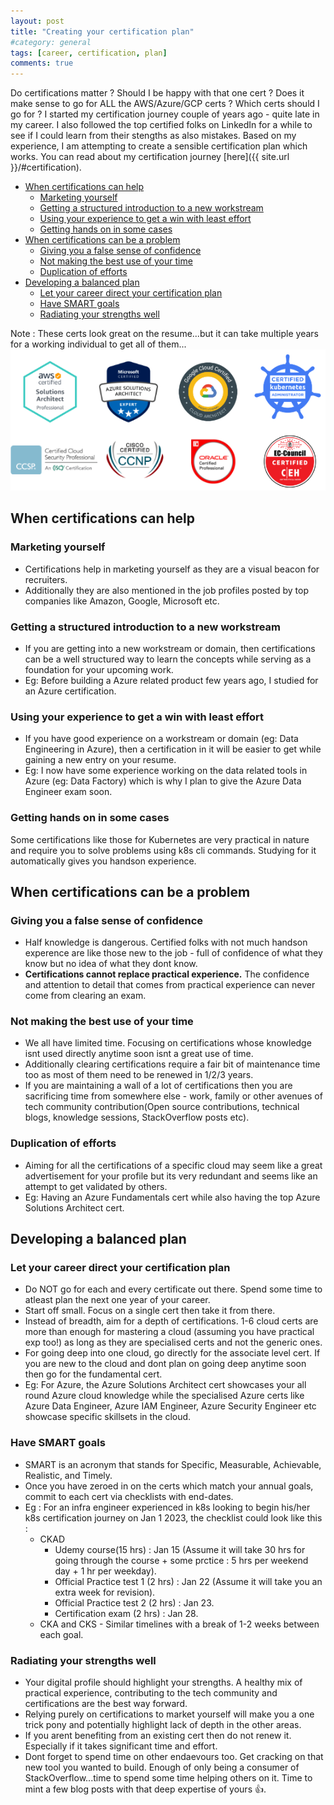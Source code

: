 ```yaml
---
layout: post
title: "Creating your certification plan"
#category: general
tags: [career, certification, plan]
comments: true
---
```


Do certifications matter ? Should I be happy with that one cert ? Does it make sense to go for ALL the AWS/Azure/GCP certs ? Which certs should I go for ?
I started my certification journey couple of years ago - quite late in my career. I also followed the top certified folks on LinkedIn for a while to see if I could learn from their stengths as also mistakes.
Based on my experience, I am attempting to create a sensible certification plan which works.
You can read about my certification journey [here]({{ site.url }}/#certification).
<!-- TOC -->

- [When certifications can help](#when-certifications-can-help)
    - [Marketing yourself](#marketing-yourself)
    - [Getting a structured introduction to a new workstream](#getting-a-structured-introduction-to-a-new-workstream)
    - [Using your experience to get a win with least effort](#using-your-experience-to-get-a-win-with-least-effort)
    - [Getting hands on in some cases](#getting-hands-on-in-some-cases)
- [When certifications can be a problem](#when-certifications-can-be-a-problem)
    - [Giving you a false sense of confidence](#giving-you-a-false-sense-of-confidence)
    - [Not making the best use of your time](#not-making-the-best-use-of-your-time)
    - [Duplication of efforts](#duplication-of-efforts)
- [Developing a balanced plan](#developing-a-balanced-plan)
    - [Let your career direct your certification plan](#let-your-career-direct-your-certification-plan)
    - [Have SMART goals](#have-smart-goals)
    - [Radiating your strengths well](#radiating-your-strengths-well)

<!-- /TOC -->

Note : These certs look great on the resume...but it can take multiple years for a working individual to get all of them...
!["mutli-certs"](/assets/images/certifications/certs-list.drawio.png "mutli-certs")

## When certifications can help

### Marketing yourself

- Certifications help in marketing yourself as they are a visual beacon for recruiters.
- Additionally they are also mentioned in the job profiles posted by top companies like Amazon, Google, Microsoft etc.

### Getting a structured introduction to a new workstream

- If you are getting into a new workstream or domain, then certifications can be a well structured way to learn the concepts while serving as a foundation for your upcoming work.
- Eg: Before building a Azure related product few years ago, I studied for an Azure certification.

### Using your experience to get a win with least effort

- If you have good experience on a workstream or domain (eg: Data Engineering in Azure), then a certification in it will be easier to get while gaining a new entry on your resume.
- Eg: I now have some experience working on the data related tools in Azure (eg: Data Factory) which is why I plan to give the Azure Data Engineer exam soon.

### Getting hands on in some cases

Some certifications like those for Kubernetes are very practical in nature and require you to solve problems using k8s cli commands. Studying for it automatically gives you handson experience.

## When certifications can be a problem

### Giving you a false sense of confidence

- Half knowledge is dangerous. Certified folks with not much handson experence are like those new to the job - full of confidence of what they know but no idea of what they dont know.
- **Certifications cannot replace practical experience.** The confidence and attention to detail that comes from practical experience can never come from clearing an exam.

### Not making the best use of your time
  
- We all have limited time. Focusing on certifications whose knowledge isnt used directly anytime soon isnt a great use of time.
- Additionally clearing certifications require a fair bit of maintenance time too as most of them need to be renewed in 1/2/3 years.
- If you are maintaining a wall of a lot of certifications then you are sacrificing time from somewhere else - work, family or other avenues of tech community contribution(Open source contributions, technical blogs, knowledge sessions, StackOverflow posts etc).

### Duplication of efforts

- Aiming for all the certifications of a specific cloud may seem like a great advertisement for your profile but its very redundant and seems like an attempt to get validated by others.
- Eg: Having an Azure Fundamentals cert while also having the top Azure Solutions Architect cert.

## Developing a balanced plan

### Let your career direct your certification plan

- Do NOT go for each and every certificate out there. Spend some time to atleast plan the next one year of your career.
- Start off small. Focus on a single cert then take it from there.
- Instead of breadth, aim for a depth of certifications. 1-6 cloud certs are more than enough for mastering a cloud (assuming you have practical exp too!) as long as they are specialised certs and not the generic ones.
- For going deep into one cloud, go directly for the associate level cert. If you are new to the cloud and dont plan on going deep anytime soon then go for the fundamental cert.
- Eg: For Azure, the Azure Solutions Architect cert showcases your all round Azure cloud knowledge while the specialised Azure certs like Azure Data Engineer, Azure IAM Engineer, Azure Security Engineer etc showcase specific skillsets in the cloud.

### Have SMART goals

- SMART is an acronym that stands for Specific, Measurable, Achievable, Realistic, and Timely.
- Once you have zeroed in on the certs which match your annual goals, commit to each cert via checklists with end-dates.
- Eg : For an infra engineer experienced in k8s looking to begin his/her k8s certification journey on Jan 1 2023, the checklist could look like this :
  - CKAD
    - Udemy course(15 hrs) : Jan 15 (Assume it will take 30 hrs for going through the course + some prctice : 5 hrs per weekend day + 1 hr per weekday).
    - Official Practice test 1 (2 hrs) : Jan 22 (Assume it will take you an extra week for revision).
    - Official Practice test 2 (2 hrs) : Jan 23.
    - Certification exam (2 hrs) : Jan 28.
  - CKA and CKS - Similar timelines with a break of 1-2 weeks between each goal.

### Radiating your strengths well

- Your digital profile should highlight your strengths. A healthy mix of practical experience, contributing to the tech community and certifications are the best way forward.
- Relying purely on certifications to market yourself will make you a one trick pony and potentially highlight lack of depth in the other areas.
- If you arent benefiting from an existing cert then do not renew it. Especially if it takes significant time and effort.
- Dont forget to spend time on other endaevours too. Get cracking on that new tool you wanted to build. Enough of only being a consumer of StackOverflow...time to spend some time helping others on it. Time to mint a few blog posts with that deep expertise of yours :thumbsup:.
